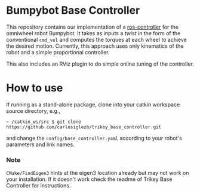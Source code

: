 # Bumpybot Base Controller

This repository contains our implementation of a 
[ros-controller](https://github.com/ros-controls/ros_controllers) 
for the omniwheel robot Bumpybot. It takes as inputs a _twist_ in the form of the 
conventional `cmd_vel` and computes the torques at each wheel to achieve the
desired motion. Currently, this approach
uses only kinematics of the robot and a simple proportional controller.

This also includes an RViz plugin to do simple online tuning of the controller. 

# How to use

If running as a stand-alone package, clone into your catkin workspace source directory, e.g.,

```
~ /catkin_ws/src $ git clone https://github.com/carlosiglezb/trikey_base_controller.git
```

and change the `config/base_controller.yaml` according to your robot's parameters and link names. 


### Note
`CMake/FindEigen3` hints at the eigen3 location already but may not work on your installation. If it doesn't work check the readme of Trikey Base Controller for instructions.
